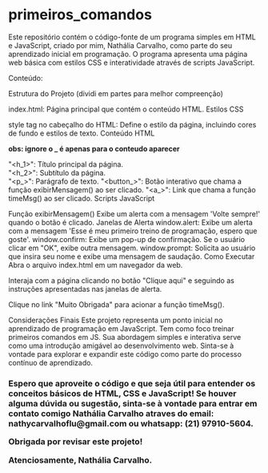 # primeiros_comandos

Este repositório contém o código-fonte de um programa simples em HTML e JavaScript, criado por mim, Nathália Carvalho, como parte do seu aprendizado inicial em programação. O programa apresenta uma página web básica com estilos CSS e interatividade através de scripts JavaScript.

Conteúdo:

Estrutura do Projeto (dividi em partes para melhor compreenção)

index.html: Página principal que contém o conteúdo HTML.
Estilos CSS

style tag no cabeçalho do HTML: Define o estilo da página, incluindo cores de fundo e estilos de texto.
Conteúdo HTML

<b>obs: ignore o _ é apenas para o conteudo aparecer </b>

"<h_1>": Título principal da página. <br>
"<h_2>": Subtítulo da página. <br>
"<p_>": Parágrafo de texto.
"<button_>": Botão interativo que chama a função exibirMensagem() ao ser clicado.
"<a_>": Link que chama a função timeMsg() ao ser clicado.
Scripts JavaScript

Função exibirMensagem()
Exibe um alerta com a mensagem 'Volte sempre!' quando o botão é clicado.
Janelas de Alerta
window.alert: Exibe um alerta com a mensagem 'Esse é meu primeiro treino de programação, espero que goste'.
window.confirm: Exibe um pop-up de confirmação. Se o usuário clicar em "OK", exibe outra mensagem.
window.prompt: Solicita ao usuário que insira seu nome e exibe uma mensagem de saudação.
Como Executar
Abra o arquivo index.html em um navegador da web.

Interaja com a página clicando no botão "Clique aqui" e seguindo as instruções apresentadas nas janelas de alerta.

Clique no link "Muito Obrigada" para acionar a função timeMsg().

Considerações Finais
Este projeto representa um ponto inicial no aprendizado de programação em JavaScript. Tem como foco treinar primeiros comandos em JS. Sua abordagem simples e interativa serve como uma introdução amigável ao desenvolvimento web. Sinta-se à vontade para explorar e expandir este código como parte do processo contínuo de aprendizado.

<h3>Espero que aproveite o código e que seja útil para entender os conceitos básicos de HTML, CSS e JavaScript! Se houver alguma dúvida ou sugestão, sinta-se à vontade para entrar em contato comigo Nathália Carvalho atraves do email: nathycarvalhoflu@gmail.com ou whatsapp: (21) 97910-5604.

Obrigada por revisar este projeto!

Atenciosamente,
Nathália Carvalho.
